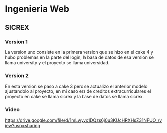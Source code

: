 # Ingenieria Web
## SICREX
### Version 1
La version uno consiste en la primera version que se hizo en el cake 4 y hubo problemas en la parte del login, 
la basa de datos de esa version se llama university y el proyecto se llama universidad.

### Version 2
En esta version se paso a cake 3 pero se actualizo el anterior modelo ajustandolo al proyecto, en mi caso era de creditos extracurriculares
el proyecto en cake se llama sicrex y la base de datos se llama sicrex.

### Video
https://drive.google.com/file/d/1mLwyyx1DQzs6j0u3KUcHRXHsZ31NFUO_/view?usp=sharing
